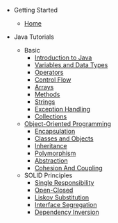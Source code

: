 * Getting Started
  * [Home](/)  

* Java Tutorials
  * Basic
    * [Introduction to Java](/blogs/java/basic/Introduction.md)
    * [Variables and Data Types](/blogs/java/basic/VariablesAndDataTypes.md)
    * [Operators](/blogs/java/basic/Operators.md)
    * [Control Flow](/blogs/java/basic/ControlFlow.md)
    * [Arrays](/blogs/java/basic/Arrays.md)
    * [Methods](/blogs/java/basic/Methods.md)
    * [Strings](/blogs/java/basic/Strings.md)
    * [Exception Handling](/blogs/java/basic/ExceptionHandling.md)
    * [Collections](/blogs/java/basic/Collections.md)
  * [Object-Oriented Programming](/blogs/java/oops/oops.md)  
    * [Encapsulation](/blogs/java/oops/Encapsulation.md)
    * [Classes and Objects](/blogs/java/oops/ClassesAndObjects.md)
    * [Inheritance](/blogs/java/oops/Inheritance.md)
    * [Polymorphism](/blogs/java/oops/Polymorphism.md)
    * [Abstraction](/blogs/java/oops/Abstraction.md)
    * [Cohesion And Coupling](/blogs/java/oops/CohesionAndCoupling.md)    
  * SOLID Principles
    * [Single Responsibility](/blogs/java/solid/SingleResponsibility.md)
    * [Open-Closed](/blogs/java/solid/OpenClosed.md)
    * [Liskov Substitution](/blogs/java/solid/LiskovSubstitution.md)
    * [Interface Segregation](/blogs/java/solid/InterfaceSegregation.md)
    * [Dependency Inversion](/blogs/java/solid/DependencyInversion.md)

